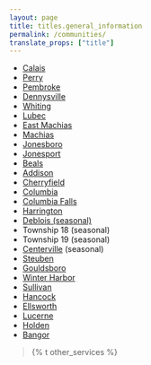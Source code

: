 ```yaml
---
layout: page
title: titles.general_information
permalink: /communities/
translate_props: ["title"]
---
```


- [Calais](http://visitcalais.com/)
- [Perry](http://www.quoddyloop.com/index.html)
- [Pembroke](http://www.pembroke.maine.org/)
- [Dennysville](http://www.bangornews.com/towns/town.cfm?ID=Dennysville)
- [Whiting](http://www.quoddyloop.com/lu.shtml)
- [Lubec](http://visitlubecmaine.com/)
- [East Machias](http://www.quoddyloop.com/ma.shtml)
- [Machias](http://www.machias.net/)
- [Jonesboro](http://www.bangornews.com/towns/town.cfm?ID=Jonesboro)
- [Jonesport](http://www.jonesport.com/)
- [Beals](http://www.bangornews.com/towns/town.cfm?ID=Beals)
- [Addison](http://addisonme.usl.myareaguide.com/)
- [Cherryfield](http://www.bangornews.com/towns/town.cfm?id=Cherryfield)
- [Columbia](http://www.bangornews.com/towns/town.cfm?ID=Columbia)
- [Columbia Falls](http://home.midmaine.com/~colfalls/)
- [Harrington](http://www.bangornews.com/towns/town.cfm?ID=Harrington)
- [Deblois (seasonal)](http://www.bangornews.com/towns/town.cfm?ID=Deblois)
- Township 18 (seasonal)
- Township 19 (seasonal)
- [Centerville](http://www.bangornews.com/towns/town.cfm?ID=Centerville)
(seasonal)
- [Steuben](http://www.bangornews.com/towns/town.cfm?ID=Steuben)
- [Gouldsboro](http://www.bangornews.com/towns/town.cfm?ID=Gouldsboro)
- [Winter Harbor](http://www.mainevacations.net/winter_harbor.htm)
- [Sullivan](http://www.bangornews.com/towns/town.cfm?id=Sullivan)
- [Hancock](http://www.bangornews.com/towns/town.cfm?ID=Hancock)
- [Ellsworth](http://ellsworthme.com/)
- [Lucerne](http://www.placesnamed.com/l/u/lucerne_in_maine.asp)
- [Holden](http://www.holdenmaine.com/)
- [Bangor](http://www.bgrme.org/)

> {% t other_services %}
